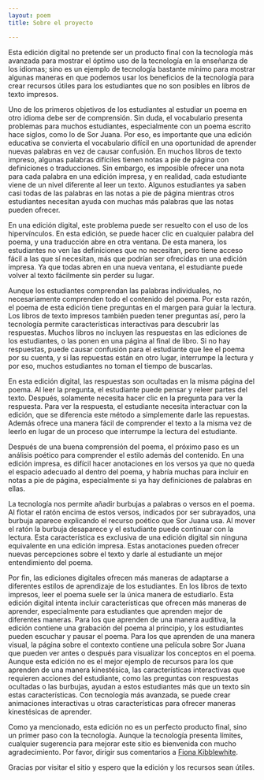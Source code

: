 ```yaml
---
layout: poem
title: Sobre el proyecto

---
```


<p>
Esta edición digital no pretende ser un producto final con la tecnología más avanzada para mostrar el óptimo uso de la tecnología en la enseñanza de los idiomas; sino es un ejemplo de tecnología bastante mínimo para mostrar algunas maneras en que podemos usar los beneficios de la tecnología para crear recursos útiles para los estudiantes que no son posibles en libros de texto impresos. 
</p>

<p>
Uno de los primeros objetivos de los estudiantes al estudiar un poema en otro idioma debe ser de comprensión. Sin duda, el vocabulario presenta problemas para muchos estudiantes, especialmente con un poema escrito hace siglos, como lo de Sor Juana. Por eso, es importante que una edición educativa se convierta el vocabulario difícil en una oportunidad de aprender nuevas palabras en vez de causar confusión. En muchos libros de texto impreso, algunas palabras difíciles tienen notas a pie de página con definiciones o traducciones. Sin embargo, es imposible ofrecer una nota para cada palabra  en una edición impresa, y en realidad, cada estudiante viene de un nivel diferente al leer un texto. Algunos estudiantes ya saben casi todas de las palabras en las notas a pie de página mientras otros estudiantes necesitan ayuda con muchas más palabras que las notas pueden ofrecer.
</p>

<p>
En una edición digital, este problema puede ser resuelto con el uso de los hipervínculos. En esta edición, se puede hacer clic en cualquier palabra del poema, y una traducción abre en otra ventana. De esta manera, los estudiantes no ven las definiciones que no necesitan, pero tiene acceso fácil a las que sí necesitan, más que podrían ser ofrecidas en una edición impresa. Ya que todas abren en una nueva ventana, el estudiante puede volver al texto fácilmente sin perder su lugar.
</p>

<p>
Aunque los estudiantes comprendan las palabras individuales, no necesariamente comprenden todo el contenido del poema. Por esta razón, el poema de esta edición tiene preguntas en el margen para guiar la lectura. Los libros de texto impresos también pueden tener preguntas así, pero la tecnología permite características interactivas para descubrir las respuestas. Muchos libros no incluyen las respuestas en las ediciones de los estudiantes, o las ponen en una página al final de libro. Si no hay respuestas, puede causar confusión para el estudiante que lee el poema por su cuenta, y si las repuestas están en otro lugar, interrumpe la lectura y por eso, muchos estudiantes no toman el tiempo de buscarlas.
</p>

<p>
En esta edición digital, las respuestas son ocultadas en la misma página del poema. Al leer la pregunta, el estudiante puede pensar y releer partes del texto. Después, solamente necesita hacer clic en la pregunta para ver la respuesta. Para ver la respuesta, el estudiante necesita interactuar con la edición, que se diferencia este método a simplemente darle las repuestas. Además ofrece una manera fácil de comprender el texto a la misma vez de leerlo en lugar de un proceso que interrumpe la lectura del estudiante.
</p>

<p>
Después de una buena comprensión del poema, el próximo paso es un análisis poético para comprender el estilo además del contenido. En una edición impresa, es difícil hacer anotaciones en los versos ya que no queda el espacio adecuado al dentro del poema, y habría muchas para incluir en notas a pie de página, especialmente si ya hay definiciones de palabras en ellas. 
</p>

<p>
La tecnología nos permite añadir burbujas a palabras o versos en el poema. Al flotar el ratón encima de estos versos, indicados por ser subrayados, una burbuja aparece explicando el recurso poético que Sor Juana usa. Al mover el ratón la burbuja desaparece y el estudiante puede continuar con la lectura. Esta característica es exclusiva de una edición digital sin ninguna equivalente en una edición impresa. Estas anotaciones pueden ofrecer nuevas percepciones sobre el texto y darle al estudiante un mejor entendimiento del poema. 
</p>

<p>
Por fin, las ediciones digitales ofrecen más maneras de adaptarse a diferentes estilos de aprendizaje de los estudiantes. En los libros de texto impresos, leer el poema suele ser la única manera de estudiarlo. Esta edición digital intenta incluir características que ofrecen más maneras de aprender, especialmente para estudiantes que aprenden mejor de diferentes maneras. Para los que aprenden de una manera auditiva, la edición contiene una grabación del poema al principio, y los estudiantes pueden escuchar y pausar el poema. Para los que aprenden de una manera visual, la página sobre el contexto contiene una película sobre Sor Juana que pueden ver antes o después para visualizar los conceptos en el poema. Aunque esta edición no es el mejor ejemplo de recursos para los que aprenden de una manera kinestésica, las características interactivas que requieren acciones del estudiante, como las preguntas con respuestas ocultadas o las burbujas, ayudan a estos estudiantes más que un texto sin estas características. Con tecnología más avanzada, se puede crear animaciones interactivas u otras características para ofrecer maneras kinestésicas de aprender.
</p>

<p>
Como ya mencionado, esta edición no es un perfecto producto final, sino un primer paso con la tecnología. Aunque la tecnología presenta límites, cualquier sugerencia para mejorar este sitio es bienvenida con mucho agradecimiento. Por favor, dirigir sus comentarios a <a href="mailto:fiona.kibblewhite@columbia.edu">Fiona Kibblewhite</a>. 
</p>

<p>
Gracias por visitar el sitio y espero que la edición y los recursos sean útiles.
</p>